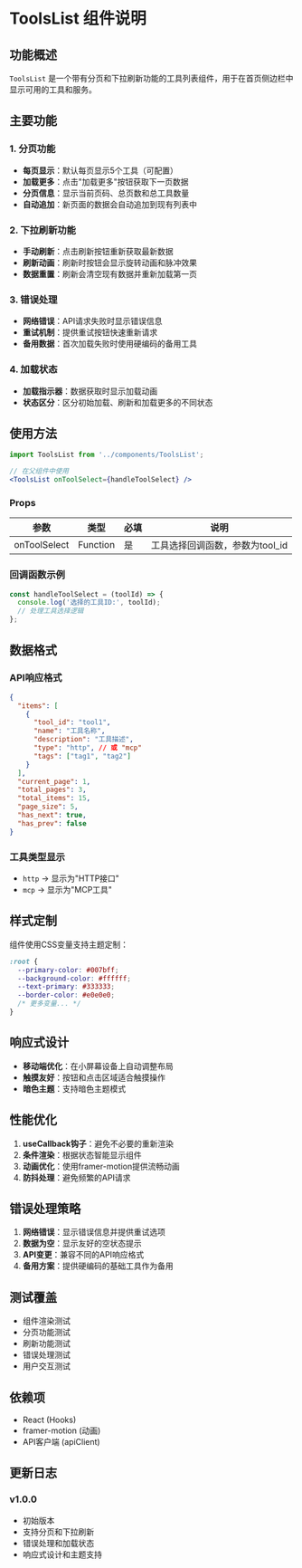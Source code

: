 # ToolsList 组件说明

## 功能概述

`ToolsList` 是一个带有分页和下拉刷新功能的工具列表组件，用于在首页侧边栏中显示可用的工具和服务。

## 主要功能

### 1. 分页功能
- **每页显示**：默认每页显示5个工具（可配置）
- **加载更多**：点击"加载更多"按钮获取下一页数据
- **分页信息**：显示当前页码、总页数和总工具数量
- **自动追加**：新页面的数据会自动追加到现有列表中

### 2. 下拉刷新功能
- **手动刷新**：点击刷新按钮重新获取最新数据
- **刷新动画**：刷新时按钮会显示旋转动画和脉冲效果
- **数据重置**：刷新会清空现有数据并重新加载第一页

### 3. 错误处理
- **网络错误**：API请求失败时显示错误信息
- **重试机制**：提供重试按钮快速重新请求
- **备用数据**：首次加载失败时使用硬编码的备用工具

### 4. 加载状态
- **加载指示器**：数据获取时显示加载动画
- **状态区分**：区分初始加载、刷新和加载更多的不同状态

## 使用方法

```jsx
import ToolsList from '../components/ToolsList';

// 在父组件中使用
<ToolsList onToolSelect={handleToolSelect} />
```

### Props

| 参数         | 类型     | 必填 | 说明                            |
| ------------ | -------- | ---- | ------------------------------- |
| onToolSelect | Function | 是   | 工具选择回调函数，参数为tool_id |

### 回调函数示例

```jsx
const handleToolSelect = (toolId) => {
  console.log('选择的工具ID:', toolId);
  // 处理工具选择逻辑
};
```

## 数据格式

### API响应格式
```json
{
  "items": [
    {
      "tool_id": "tool1",
      "name": "工具名称",
      "description": "工具描述",
      "type": "http", // 或 "mcp"
      "tags": ["tag1", "tag2"]
    }
  ],
  "current_page": 1,
  "total_pages": 3,
  "total_items": 15,
  "page_size": 5,
  "has_next": true,
  "has_prev": false
}
```

### 工具类型显示
- `http` → 显示为"HTTP接口"
- `mcp` → 显示为"MCP工具"

## 样式定制

组件使用CSS变量支持主题定制：

```css
:root {
  --primary-color: #007bff;
  --background-color: #ffffff;
  --text-primary: #333333;
  --border-color: #e0e0e0;
  /* 更多变量... */
}
```

## 响应式设计

- **移动端优化**：在小屏幕设备上自动调整布局
- **触摸友好**：按钮和点击区域适合触摸操作
- **暗色主题**：支持暗色主题模式

## 性能优化

1. **useCallback钩子**：避免不必要的重新渲染
2. **条件渲染**：根据状态智能显示组件
3. **动画优化**：使用framer-motion提供流畅动画
4. **防抖处理**：避免频繁的API请求

## 错误处理策略

1. **网络错误**：显示错误信息并提供重试选项
2. **数据为空**：显示友好的空状态提示
3. **API变更**：兼容不同的API响应格式
4. **备用方案**：提供硬编码的基础工具作为备用

## 测试覆盖

- 组件渲染测试
- 分页功能测试
- 刷新功能测试
- 错误处理测试
- 用户交互测试

## 依赖项

- React (Hooks)
- framer-motion (动画)
- API客户端 (apiClient)

## 更新日志

### v1.0.0
- 初始版本
- 支持分页和下拉刷新
- 错误处理和加载状态
- 响应式设计和主题支持 